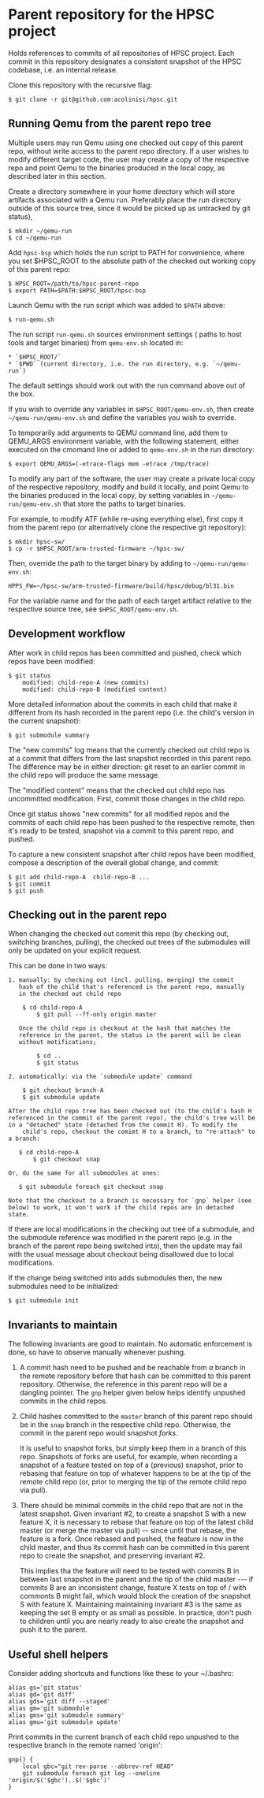 # Parent repository for the HPSC project

Holds references to commits of all repositories of HPSC project.
Each commit in this repository designates a consistent snapshot
of the HPSC codebase, i.e. an internal release.

Clone this repository with the recursive flag:

    $ git clone -r git@github.com:acolinisi/hpsc.git

## Running Qemu from the parent repo tree

Multiple users may run Qemu using one checked out copy of this parent repo,
without write access to the parent repo directory. If a user wishes
to modify different target code, the user may create a copy of the
respective repo and point Qemu to the binaries produced in the local copy,
as described later in this section.

Create a directory somewhere in your home directory which will store artifacts
associated with a Qemu run. Preferably place the run directory outside of this
source tree, since it would be picked up as untracked by git status),

    $ mkdir ~/qemu-run
    $ cd ~/qemu-run

Add `hpsc-bsp` which holds the run script to PATH for convenience,
where you set $HPSC_ROOT to the absolute path of the checked out
working copy of this parent repo:

    $ HPSC_ROOT=/path/to/hpsc-parent-repo
    $ export PATH=$PATH:$HPSC_ROOT/hpsc-bsp

Launch Qemu with the run script which was added to `$PATH` above:

    $ run-qemu.sh

The run script `run-qemu.sh` sources environment settings ( paths to host tools
and target binaries) from `qemu-env.sh` located in:

    * `$HPSC_ROOT/`
    * `$PWD` (current directory, i.e. the run directory, e.g. `~/qemu-run`)

The default settings should work out with the run command above out of the box.

If you wish to override any variables in `$HPSC_ROOT/qemu-env.sh`, then
create `~/qemu-run/qemu-env.sh` and define the variables you wish to override.

To temporarily add arguments to QEMU command line, add them to QEMU\_ARGS
environment variable, with the following statement, either executed on the
cmomand line or added to `qemu-env.sh` in the run directory:

    $ export QEMU_ARGS=(-etrace-flags mem -etrace /tmp/trace)

To modify any part of the software, the user may create a private local
copy of the respective repository, modify and build it locally, and point Qemu
to the binaries produced in the local copy, by setting variables
in `~/qemu-run/qemu-env.sh` that store the paths to target binaries.

For example, to modify ATF (while re-using everything else), first copy
it from the parent repo (or alternatively clone the respective git repository):

    $ mkdir hpsc-sw/
    $ cp -r $HPSC_ROOT/arm-trusted-firmware ~/hpsc-sw/

Then, override the path to the target binary by adding to `~/qemu-run/qemu-env.sh`:

    HPPS_FW=~/hpsc-sw/arm-trusted-firmware/build/hpsc/debug/bl31.bin

For the variable name and for the path of each target artifact relative to the
respective source tree, see `$HPSC_ROOT/qemu-env.sh`.

## Development workflow

After work in child repos has been committed and pushed,
check which repos have been modified:

    $ git status
        modified: child-repo-A (new commits)
        modified: child-repo-B (modified content)

More detailed information about the commits in each child that make it
different from its hash recorded in the parent repo (i.e. the child's
version in the current snapshot):

    $ git submodule summary

The "new commits" log means that the currently checked out child repo
is at a commit that differs from the last snapshot recorded in this
parent repo. The difference may be in either direction: git reset to
an earlier commit in the child repo will produce the same message.

The "modified content" means that the checked out child repo has uncommitted
modification. First, commit those changes in the child repo.

Once git status shows "new commits" for all modified repos and the commits of
each child repo has been pushed to the respective remote, then it's ready to be
tested, snapshot via a commit to this parent repo, and pushed.

To capture a new consistent snapshot after child repos have been modified,
compose a description of the overall global change, and commit:

    $ git add child-repo-A  child-repo-B ...
    $ git commit
    $ git push

## Checking out in the parent repo

When changing the checked out commit this repo (by checking out, switching
branches, pulling), the checked out trees of the submodules will only be
updated on your explicit request.

This can be done in two ways:

    1. manually: by checking out (incl. pulling, merging) the commit
       hash of the child that's referenced in the parent repo, manually
       in the checked out child repo

	    $ cd child-repo-A
            $ git pull --ff-only origin master

       Once the child repo is checkout at the hash that matches the
       reference in the parent, the status in the parent will be clean
       without motifications;

            $ cd ..
            $ git status

    2. automatically: via the `submodule update` command

	    $ git checkout branch-A
	    $ git submodule update

	After the child repo tree has been checked out (to the child's hash H
	referenced in the commit of the parent repo), the child's tree will be
	in a "detached" state (detached from the commit H). To modify the
        child's repo, checkout the comimt H to a branch, to "re-attach" to a branch:

	   $ cd child-repo-A
           $ git checkout snap

	Or, do the same for all submodules at ones:

	   $ git submodule foreach git checkout snap

	Note that the checkout to a branch is necessary for `gnp` helper (see
	below) to work, it won't work if the child repos are in detached state.

If there are local modifications in the checking out tree of a submodule, and
the submodule reference was modified in the parent repo (e.g. in the branch of
the parent repo being switched into), then the update may fail with the usual
message about checkout being disallowed due to local modifications.

If the change being switched into adds submodules then, the new submodules
need to be initialized:

    $ git submodule init

## Invariants to maintain

The following invariants are good to maintain. No automatic enforcement is
done, so have to observe manually whenever pushing.

1. A commit hash need to be pushed and be reachable from *a* branch in the remote
   repository before that hash can be committed to this parent repository.
   Otherwise, the reference in this parent repo will be a dangling pointer.
   The `gnp` helper given below helps identify unpushed commits in the child
   repos.

2. Child hashes committed to the `master` branch of this parent repo should be
   in the `snap` branch in the respective child repo. Otherwise, the commit in
   the parent repo would snapshot *forks*.

   It is useful to snapshot forks, but simply keep them in a branch of this
   repo. Snapshots of forks are useful, for example, when recording a snapshot
   of a feature tested on top of a (previous) snapshot, prior to rebasing
   that feature on top of whatever happens to be at the tip of the remote child
   repo (or, prior to merging the tip of the remote child repo via pull).

3. There should be minimal commits in the child repo that are not in the
   latest snapshot. Given invariant #2, to create a snapshot S with a new
   feature X, it is necessary to rebase that feature on top of the latest
   child master (or merge the master via pull) -- since until that rebase,
   the feature is a fork. Once rebased and pushed, the feature is now
   in the child master, and thus its commit hash can be committed in this
   parent repo to create the snapshot, and preserving invariant #2.

   This implies tha the feature will need to be tested with commits B in
   between last snapshot in the parent and the tip of the child master --- if
   commits B are an inconsistent change, feature X tests on top of / with
   commonts B might fail, which would block the creation of the snapshot S with
   feature X.  Maintaining maintaining invariant #3 is the same as keeping the
   set B empty or as small as possible. In practice, don't push to children
   until you are nearly ready to also create the snapshot and push it to the
   parent.

## Useful shell helpers

Consider adding shortcuts and functions like these to your ~/.bashrc:

    alias gs='git status'
    alias gd='git diff'
    alias gds='git diff --staged'
    alias gm='git submodule'
    alias gms='git submodule summary'
    alias gmu='git submodule update'

Print commits in the current branch of each child repo unpushed to the respective
branch in the remote named 'origin':

    gnp() {
        local gbc="git rev-parse --abbrev-ref HEAD"
        git submodule foreach git log --oneline 'origin/$('$gbc')..$('$gbc')'
    }

